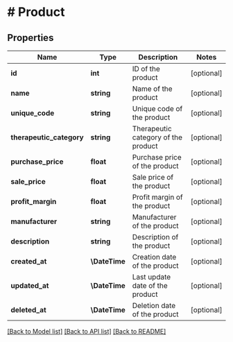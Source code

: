 # # Product

## Properties

Name | Type | Description | Notes
------------ | ------------- | ------------- | -------------
**id** | **int** | ID of the product | [optional]
**name** | **string** | Name of the product | [optional]
**unique_code** | **string** | Unique code of the product | [optional]
**therapeutic_category** | **string** | Therapeutic category of the product | [optional]
**purchase_price** | **float** | Purchase price of the product | [optional]
**sale_price** | **float** | Sale price of the product | [optional]
**profit_margin** | **float** | Profit margin of the product | [optional]
**manufacturer** | **string** | Manufacturer of the product | [optional]
**description** | **string** | Description of the product | [optional]
**created_at** | **\DateTime** | Creation date of the product | [optional]
**updated_at** | **\DateTime** | Last update date of the product | [optional]
**deleted_at** | **\DateTime** | Deletion date of the product | [optional]

[[Back to Model list]](../../README.md#models) [[Back to API list]](../../README.md#endpoints) [[Back to README]](../../README.md)

